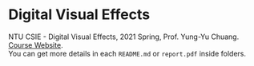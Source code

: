# Digital Visual Effects
NTU CSIE - Digital Visual Effects, 2021 Spring, Prof. Yung-Yu Chuang. [Course Website](https://www.csie.ntu.edu.tw/~cyy/courses/vfx/21spring/news/).  
You can get more details in each ```README.md``` or ```report.pdf``` inside folders.
